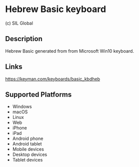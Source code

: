 Hebrew Basic keyboard
==============

(c) SIL Global

Description
-----------

Hebrew Basic generated from from Microsoft Win10 keyboard.

Links
-----
https://keyman.com/keyboards/basic_kbdheb

Supported Platforms
-------------------
 * Windows
 * macOS
 * Linux
 * Web
 * iPhone
 * iPad
 * Android phone
 * Android tablet
 * Mobile devices
 * Desktop devices
 * Tablet devices

